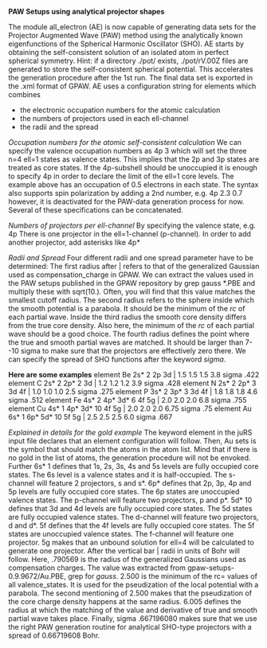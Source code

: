 **PAW Setups using analytical projector shapes**

The module all_electron (AE) is now capable of generating
data sets for the Projector Augmented Wave (PAW) method
using the analytically known eigenfunctions of the 
Spherical Harmonic Oscillator (SHO).
AE starts by obtaining the self-consistent solution of an
isolated atom in perfect spherical symmetry.
Hint: if a directory ./pot/ exists, ./pot/rV.00Z files are
generated to store the self-consistent spherical potential.
This accelerates the generation procedure after the 1st run.
The final data set is exported in the .xml format of GPAW.
AE uses a configuration string for elements which combines
  * the electronic occupation numbers for the atomic calculation
  * the numbers of projectors used in each ell-channel
  * the radii and the spread

*Occupation numbers for the atomic self-consistent calculation*
We can specify the valence occupation numbers as
    4p 3
which will set the three n=4 ell=1 states as valence states.
This implies that the 2p and 3p states are treated as core states.
If the 4p-subshell should be unoccupied it is enough to specify
    4p
in order to declare the limit of the ell=1 core levels.
The example above has an occupation of 0.5 electrons in each state.
The syntax also supports spin polarization by adding a 2nd number, e.g.
    4p 2.3 0.7
however, it is deactivated for the PAW-data generation process for now.
Several of these specifications can be concatenated.

*Numbers of projectors per ell-channel*
By specifying the valence state, e.g.
    4p
There is one projector in the ell=1-channel (p-channel).
In order to add another projector, add asterisks like
    4p*

*Radii and Spread*
Four different radii and one spread parameter have to be determined:
The first radius after | refers to that of the generalized Gaussian 
used as compensation_charge in GPAW. We can extract the values used 
in the PAW setups published in the GPAW repository by
    grep gauss *.PBE
and multiply these with sqrt(10.). Often, you will find that this value matches the smallest cutoff radius.
The second radius refers to the sphere inside which the smooth potential is a parabola.
It should be the minimum of the *rc* of each partial wave.
Inside the third radius the smooth core density differs from the true core density.
Also here, the minimum of the *rc* of each partial wave should be a good choice.
The fourth radius defines the point where the true and smooth partial waves are matched.
It should be larger than 7--10 sigma to make sure that the projectors are effectively zero there.
We can specify the spread of SHO functions after the keyword *sigma*.

**Here are some examples**
element  Be  2s* 2 2p 3d | 1.5 1.5 1.5 3.8 sigma .422
element  C   2s* 2 2p* 2 3d | 1.2 1.2 1.2 3.9 sigma .428
element  N   2s* 2 2p* 3 3d 4f | 1.0 1.0 1.0 2.5 sigma .275
element  P   3s* 2 3p* 3 3d 4f | 1.8 1.8 1.8 4.6 sigma .512
element  Fe  4s* 2 4p* 3d* 6 4f 5g | 2.0 2.0 2.0 6.8 sigma .755
element  Cu  4s* 1 4p* 3d* 10 4f 5g | 2.0 2.0 2.0 6.75 sigma .75
element  Au  6s* 1 6p* 5d* 10 5f 5g | 2.5 2.5 2.5 6.0 sigma .667

*Explained in details for the gold example*
The keyword
    element
in the juRS input file declares that an element configuration will follow. Then,
    Au
sets is the symbol that should match the atoms in the atom list. Mind that
if there is no gold in the list of atoms, the generation procedure will not
be envoked. Further
    6s* 1
defines that 1s, 2s, 3s, 4s and 5s levels are fully occupied core states.
The 6s level is a valence states and it is half-occupied.
The s-channel will feature 2 projectors, s and s*.
    6p*
defines that 2p, 3p, 4p and 5p levels are fully occupied core states.
The 6p states are unoccupied valence states.
The p-channel will feature two projectors, p and p*.
    5d* 10
defines that 3d and 4d levels are fully occupied core states.
The 5d states are fully occupied valence states.
The d-channel will feature two projectors, d and d*.
    5f
defines that the 4f levels are fully occupied core states.
The 5f states are unoccupied valence states.
The f-channel will feature one projector.
    5g
makes that an unbound solution for ell=4 will be calculated to generate one projector.
After the vertical bar
    |
radii in units of Bohr will follow. Here,
    .790569
is the radius of the generalized Gaussians used as compensation charges.
The value was extracted from gpaw-setups-0.9.9672/Au.PBE, grep for *gauss*.
    2.500
is the minimum of the rc= values of all valence_states. It is used for
the pseudization of the local potential with a parabola. The second mentioning of
    2.500
makes that the pseudization of the core charge density happens at the same radius.
    6.005
defines the radius at which the matching of the value and derivative 
of true and smooth partial wave takes place. Finally,
    sigma .667196080
makes sure that we use the right PAW generation routine for analytical SHO-type
projectors with a spread of 0.66719608 Bohr.
